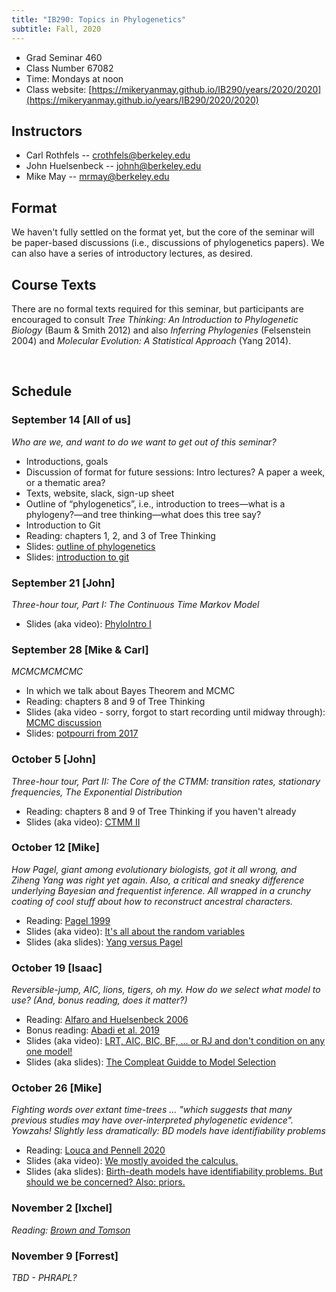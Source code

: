```yaml
---
title: "IB290: Topics in Phylogenetics"
subtitle: Fall, 2020
---
```


* Grad Seminar 460
* Class Number 67082
* Time: Mondays at noon
* Class website: [https://mikeryanmay.github.io/IB290/years/2020/2020](https://mikeryanmay.github.io/years/IB290/2020/2020)


## Instructors

* Carl Rothfels -- crothfels@berkeley.edu
* John Huelsenbeck -- johnh@berkeley.edu
* Mike May -- mrmay@berkeley.edu


## Format

We haven't fully settled on the format yet, but the core of the seminar will be paper-based discussions (i.e., discussions of phylogenetics papers). We can also have a series of introductory lectures, as desired.


## Course Texts

There are no formal texts required for this seminar, but participants are encouraged to consult *Tree Thinking: An Introduction to Phylogenetic Biology* (Baum & Smith 2012) and also *Inferring Phylogenies* (Felsenstein 2004) and *Molecular Evolution: A Statistical Approach* (Yang 2014).


&nbsp;
## Schedule

### September 14 [All of us]

*Who are we, and want to do we want to get out of this seminar?*
* Introductions, goals
* Discussion of format for future sessions: Intro lectures? A paper a week, or a thematic area?
* Texts, website, slack, sign-up sheet
* Outline of “phylogenetics”, i.e., introduction to trees—what is a phylogeny?—and tree thinking—what does this tree say?
* Introduction to Git
* Reading: chapters 1, 2, and 3 of Tree Thinking
* Slides: [outline of phylogenetics]( https://github.com/mikeryanmay/IB290/blob/master/years/2020/presentations/Mtg01_intro.ppt)
* Slides: [introduction to git](https://github.com/mikeryanmay/IB290/blob/master/content/lecture_slides/git.pdf)


### September 21 [John]
*Three-hour tour, Part I: The Continuous Time Markov Model*
* Slides (aka video): [PhyloIntro I](https://berkeley.box.com/s/qdypfnx52w04xlj1su3obzsmemrzrcw4)


### September 28 [Mike & Carl]
*MCMCMCMCMC*
* In which we talk about Bayes Theorem and MCMC
* Reading: chapters 8 and 9 of Tree Thinking
* Slides (aka video - sorry, forgot to start recording until midway through): [MCMC discussion](https://berkeley.box.com/s/9jo4kd3222uirttkmb9ryt5r5eo496c4)
* Slides: [potpourri from 2017](https://berkeley.box.com/s/wtb8704j27dd0a7p7oh9g2sht65zzcu6)


### October 5 [John]
*Three-hour tour, Part II: The Core of the CTMM: transition rates, stationary frequencies, The Exponential Distribution*
* Reading: chapters 8 and 9 of Tree Thinking if you haven't already
* Slides (aka video): [CTMM II](https://berkeley.box.com/s/eqkuvsj95upp2gih4uvj9xesqp9ept1y)


### October 12 [Mike]
*How Pagel, giant among evolutionary biologists, got it all wrong, and Ziheng Yang was right yet again. Also, a critical and sneaky difference underlying Bayesian and frequentist inference. All wrapped in a crunchy coating of cool stuff about how to reconstruct ancestral characters.*
* Reading: [Pagel 1999]( https://github.com/mikeryanmay/IB290/blob/master/years/2020/presentations/Pagel_1999_ML_ancestral_reconstruction.pdf)
* Slides (aka video): [It's all about the random variables](https://berkeley.box.com/s/m6lw7408omk2qa6ji1c1yqttbrla2ap8)
* Slides (aka slides): [Yang versus Pagel](https://berkeley.box.com/s/858n8d3nf4flbfcuz3gssik4s0gxbe0t)


### October 19 [Isaac]
*Reversible-jump, AIC, lions, tigers, oh my. How do we select what model to use? (And, bonus reading, does it matter?)*
* Reading: [Alfaro and Huelsenbeck 2006]( https://github.com/mikeryanmay/IB290/blob/master/years/2020/presentations/Alfaro_Huelsenbeck_2006.pdf)
* Bonus reading: [Abadi et al. 2019]( https://github.com/mikeryanmay/IB290/blob/master/years/2020/presentations/Abadi_etal_2019.pdf)
* Slides (aka video): [LRT, AIC, BIC, BF, ... or RJ and don't condition on any one model!](https://berkeley.box.com/s/fnzor6y0ta73djy9fb7bh3ghivgev4w9)
* Slides (aka slides): [The Compleat Guidde to Model Selection](https://berkeley.box.com/s/6kw0d3z2olq3r52qwoq1birci623jrj4)


### October 26 [Mike]
*Fighting words over extant time-trees ... "which suggests that many previous studies may have over-interpreted phylogenetic evidence". Yowzahs! Slightly less dramatically: BD models have identifiability problems*
* Reading: [Louca and Pennell 2020]( https://github.com/mikeryanmay/IB290/blob/master/years/2020/presentations/Louca_etal_2020.pdf)
* Slides (aka video): [We mostly avoided the calculus.](https://berkeley.box.com/s/oc0hx78uw59e1pg6apd3yhft95gk23j8)
* Slides (aka slides): [Birth-death models have identifiability problems. But should we be concerned? Also: priors.](https://berkeley.box.com/s/67cdewwg1sfzc4wn931qooir96xfp8uz)


### November 2 [Ixchel]
*Reading: [Brown and Tomson](https://github.com/mikeryanmay/IB290/blob/master/years/2020/presentations/Brown_Thomson_2016.pdf)*


### November 9 [Forrest]
*TBD - PHRAPL?*
